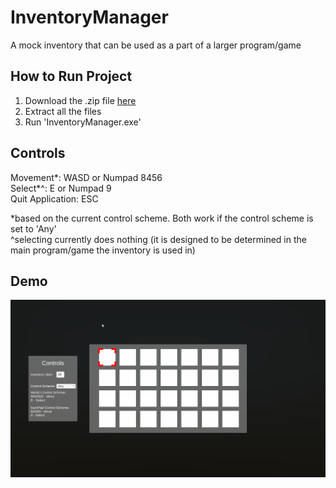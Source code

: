 # InventoryManager
A mock inventory that can be used as a part of a larger program/game

## How to Run Project
1. Download the .zip file [here](https://github.com/rhysstever/InventoryManager/blob/main/InventoryManager.zip)
2. Extract all the files
3. Run 'InventoryManager.exe'

## Controls
Movement*: WASD or Numpad 8456  
Select*^: E or Numpad 9  
Quit Application: ESC  

*based on the current control scheme. Both work if the control scheme is set to 'Any'  
^selecting currently does nothing (it is designed to be determined in the main program/game the inventory is used in)  

## Demo
![Demo GIF](https://github.com/rhysstever/InventoryManager/blob/main/Assets/Media/demo.gif)
